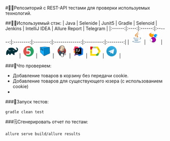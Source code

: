 #🕵️‍♂️Репозиторий с REST-API тестами для проверки используемых технологий.

##👨‍💻Используемый стэк:
| Java | Selenide | Junit5 | Gradle | Selenoid | Jenkins | IntelliJ IDEA | Allure Report | Telegram |
|:------:|:----:|:------:|:------:|:--------:|:--------:|:-------------:|:---------:|:--------:|
| <img src="media/images/JAVA.svg" width="40" height="40"> | <img src="media/images/Selenide.svg" width="40" height="40"> | <img src="media/images/Gradle.svg" width="40" height="40"> | <img src="media/images/Junit5.svg" width="40" height="40"> | <img src="media/images/Selenoid.svg" width="40" height="40"> | <img src="media/images/Jenkins.svg" width="40" height="40"> | <img src="media/images/IDEA.svg" width="40" height="40"> | <img src="media/images/Allure Report.svg" width="40" height="40"> | <img src="media/images/Telegram.svg" width="40" height="40"> |



###🔎Что проверяем:
* Добавление товаров в корзину без передачи cookie.
* Добавление товаров для существующего юзера (с использованием cookie)
* 

###🚀Запуск тестов:

```gradle clean test```

###🗒Сгенерировать отчет по тестам:

```allure serve build/allure results```
